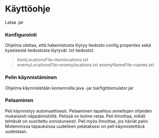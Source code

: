 # Käyttöohje

Lataa .jar

### Konfigurointi

Ohjelma olettaa, että hakemistosta löytyy tiedosto config.properties sekä kyseisestä tiedostosta löytyvät .txt tiedostot.

> itemLocationsFile=itemlocations.txt
> enemyLocationsFile=enemylocations.txt
> enemyNameFile=names.txt

### Pelin käynnistäminen

Ohjelma käynnistetään komennolla java -jar barfightsimulator.jar

### Pelaaminen

Peli käynnistyy automaattisesti. Pelaaminen tapahtuu annettujen ohjeiden mukaisesti näppäimistöllä.
Pelissä on kolme rataa. Peli ilmoittaa, mikäli tehtävät on suoritettu onnistuneesti. Peli myös ilmoittaa, jos häviät pelin. Molemmissa tapauksissa uudelleen pelataksesi on peli käynnistettävä uudestaan.

